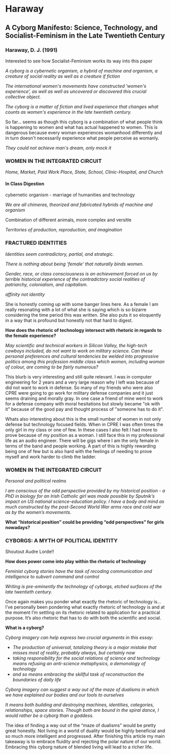 Haraway
=================

## A Cyborg Manifesto: Science, Technology, and Socialist-Feminism in the Late Twentieth Century ##
### Haraway, D. J. (1991) ###

Interested to see how Socialist-Feminism works its way into this paper

*A cyborg is a cybernetic organism, a hybrid of machine and organism, a creature of social reality as well as a creature if fiction*

*The international women's movements have constructed 'women's experience', as well as well as uncovered or discovered this crucial collective object.*

*The cyborg is a matter of fiction and lived experience that changes what counts as women's experience in the late twentieth century.*

So far... seems as though this cyborg is a combination of what people think is happening to women and what has actual happened to women. This is dangerous because every woman experiences womanhood differently and in turn doesn't necessarily experience what people perceive as womanly. 

*They could not achieve man's dream, only mock it*

### WOMEN IN THE INTEGRATED CIRCUIT ###

*Home, Market, Paid Work Place, State, School, Clinic-Hospital, and Church*

#### In Class Digestion ####

cybernetic organism - marriage of humanities and technology

*We are all chimeras, theorized and fabricated hybrids of machine and organism*

Combination of different animals, more complex and versitle 

*Territories of production, reproduction, and imagination*


### FRACTURED IDENTITIES ###
*Identities seem contradictory, partial, and strategic.*

*There is nothing about being 'female' that naturally binds women.*

*Gender, race, or class consciousness is an achievement forced on us by terrible historical experience of the contradictory social realities of patriarchy, colonialism, and capitalism.*

*affinity not identity*

She is honestly coming up with some banger lines here. As a female I am really resonating with a lot of what she is saying which is so bizarre considering the time period this was written. She also puts it so eloquently in a way that is profound but honestly not that hard to digest.

**How does the rhetoric of technology intersect with rhetoric in regards to the female experience?**

*May scientific and technical workers in Silicon Valley, the high-tech cowboys included, do not want to work on military science. Can these personal preferences and cultural tendencies be welded into progressive politics among this profession middle class which women, including woman of colour, are coming to be fairly numerous?*

This blurb is very interesting and still quite relevant. I was in computer engineering for 2 years and a very large reason why I left was because of did not want to work in defense. So many of my friends who were also CPRE were going to go work for military defense companies and it just seems draining and morally gray. In one case a friend of mine went to work for a defense company with moral hesitations but slowly became "ok with it" because of the good pay and thought process of "someone has to do it". 

Whats also interesting about this is the small number of women in not only defense but technology focused fields. When in CPRE I was often times the only girl in my class or one of few. In these cases I also felt I had more to prove because of my position as a woman. I still face this in my professional life as an audio engineer. There will be gigs where I am the only female in terms of the band and people working. A part of this is highly rewarding being one of few but is also hard with the feelings of needing to prove myself and work harder to climb the ladder.

### WOMEN IN THE INTEGRATED CIRCUIT ###
*Personal and political realms*

*I am conscious of the odd perspective provided by my historical position - a PhD in biology for an Irish Catholic girl was made possible by Sputnik’s impact on US national science-education policy. I have a body and mind as much constructed by the post-Second World War arms race and cold war as by the women’s movements.*

**What “historical position” could be providing “odd perspectives” for girls nowadays?**

### CYBORGS: A MYTH OF POLITICAL IDENTITY ### 
Shoutout Audre Lorde!!

**How does power come into play within the rhetoric of technology**

*Feminist cyborg stories have the task of recoding communication and intelligence to subvert command and control*

*Writing is pre-eminently the technology of cyborgs, etched surfaces of the late twentieth century.*

Once again makes you ponder what exactly the rhetoric of technology is... I’ve personally been pondering what exactly rhetoric of technology is and at the moment I’m settling on its rhetoric related to application for a practical purpose. It’s also rhetoric that has to do with both the scientific and social. 

**What is a cyborg?**

*Cyborg imagery can help express two crucial arguments in this essay:*
- *The production of universal, totalizing theory is a major mistake that misses most of reality, probably always, but certainly now*
- *taking responsibility for the social relations of science and technology means refusing an anti-science metaphysics, a demonology of technology*
- *and so means embracing the skillful task of reconstruction the boundaries of daily life*

*Cyborg imagery can suggest a way out of the maze of dualisms in which we have explained our bodies and our tools to ourselves*

*It means both building and destroying machines, identities, categories, relationships, space stories. Though both are bound in the spiral dance, I would rather be a cyborg than a goddess.*


The idea of finding a way out of the “maze of dualisms” would be pretty great honestly. Not living in a world of duality would be highly beneficial and so much more intelligent and progressed. After finishing this article my main takeaway is to embrace fluidity and rejecting the polar nature of our world. Embracing this cyborg nature of blended living will lead to a richer life. 


